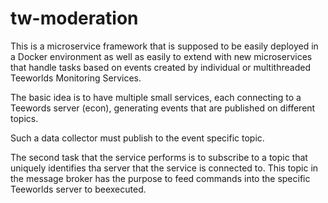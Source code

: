 # tw-moderation

This is a microservice framework that is supposed to be easily deployed in a Docker environment as well as easily to extend with new microservices that handle tasks based on events created by individual or multithreaded Teeworlds Monitoring Services.

The basic idea is to have multiple small services, each connecting to a Teewords server (econ), generating events that are published on different topics.

Such a data collector must publish to the event specific topic.

The second task that the service performs is to subscribe to a topic that uniquely identifies tha server that the service is connected to.
This topic in the message broker has the purpose to feed commands into the specific Teeworlds server to beexecuted.